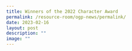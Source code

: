 ```yaml
---
title: Winners of the 2022 Character Award
permalink: /resource-room/ogp-news/permalink/
date: 2023-02-16
layout: post
description: ""
image: ""
---
```


